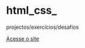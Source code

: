 # html_css_
 projectos/exercícios/desafios


<a href="https://jeovani2002.github.io/html_css_/desafios_resolvidos/index.html">Acesse o site</a>